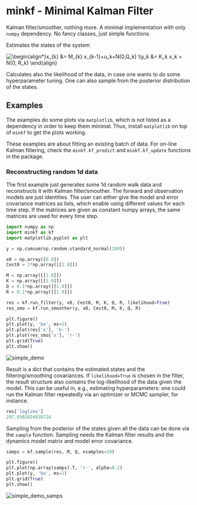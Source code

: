 # minkf - Minimal Kalman Filter
Kalman filter/smoother, nothing more. A minimal implementation with only `numpy` dependency. No fancy classes, just simple functions.

Estimates the states of the system

<img src="https://latex.codecogs.com/svg.image?\begin{align*}x_{k}&space;&=&space;M_{k}&space;x_{k-1}&plus;u_k&plus;N(0,Q_k)&space;\\y_k&space;&=&space;K_k&space;x_k&space;&plus;&space;N(0,&space;R_k).&space;\end{align}&space;" title="\begin{align*}x_{k} &= M_{k} x_{k-1}+u_k+N(0,Q_k) \\y_k &= K_k x_k + N(0, R_k) \end{align} " />

Calculates also the likelihood of the data, in case one wants to do some hyperparameter tuning. One can also sample from the posterior distribution of the states.

## Examples

The examples do some plots via `matplotlib`, which is not listed as a dependency in order to keep them minimal. Thus, install `matplotlib` on top of `minkf` to get the plots working.

These examples are about fitting an existing batch of data. For on-line Kalman filtering, check the `minkf.kf_predict` and `minkf.kf_update` functions in the package.

### Reconstructing random 1d data

The first example just generates some 1d random walk data and reconstructs it with Kalman filter/smoother. The forward and observation models are just identities. The user can either give the model and error covariance matrices as lists, which enable using different values for each time step. If the matrices are given as constant numpy arrays, the same matrices are used for every time step.

```python
import numpy as np
import minkf as kf
import matplotlib.pyplot as plt

y = np.cumsum(np.random.standard_normal(100))

x0 = np.array([0.0])
Cest0 = 1*np.array([[1.0]])

M = np.array([[1.0]])
K = np.array([[1.0]])
Q = 0.1*np.array([[1.0]])
R = 0.1*np.array([[1.0]])

res = kf.run_filter(y, x0, Cest0, M, K, Q, R, likelihood=True)
res_smo = kf.run_smoother(y, x0, Cest0, M, K, Q, R)

plt.figure()
plt.plot(y, 'bo', ms=5)
plt.plot(res['x'], 'k-')
plt.plot(res_smo['x'], 'r-')
plt.grid(True)
plt.show()
```
![simple_demo](https://user-images.githubusercontent.com/6495497/132949472-aaada8ba-d63f-4b47-b1c3-b133ff492914.png)

Result is a dict that contains the estimated states and the filtering/smoothing covariances. If `likelihood=True` is chosen in the filter, the result structure also contains the log-likelihood of the data given the model. This can be useful in, e.g., estimating hyperparameters: one could run the Kalman filter repeatedly via an optimizer or MCMC sampler, for instance.

```python
res['loglike']
297.0302824838724
```

Sampling from the posterior of the states given all the data can be done via the `sample` function. Sampling needs the Kalman filter results and the dynamics model matrix and model error covariance.

```python
samps = kf.sample(res, M, Q, nsamples=10)

plt.figure()
plt.plot(np.array(samps).T, 'r-', alpha=0.2)
plt.plot(y, 'bo', ms=2)
plt.grid(True)
plt.show()
```

![simple_demo_samps](https://user-images.githubusercontent.com/6495497/132949632-d9a18f9e-7140-446c-b6e3-b31726223c32.png)
